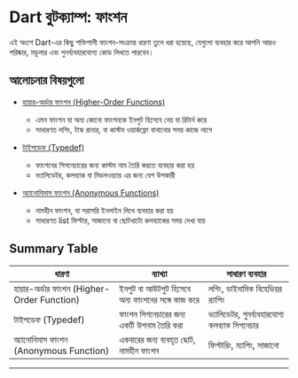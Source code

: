 # Dart বুটক্যাম্প: ফাংশন

এই অংশে Dart-এর কিছু শক্তিশালী ফাংশন-সংক্রান্ত ধারণা তুলে ধরা হয়েছে, যেগুলো ব্যবহার করে আপনি আরও পরিষ্কার, মডুলার এবং পুনর্ব্যবহারযোগ্য কোড লিখতে পারবেন।

## আলোচনার বিষয়গুলো

* [হায়ার-অর্ডার ফাংশন (Higher-Order Functions)](topics/igher_order_functions.bd.md)

  * এমন ফাংশন যা অন্য কোনো ফাংশনকে ইনপুট হিসেবে নেয় বা রিটার্ন করে
  * সাধারণত লগিং, টাস্ক রানার, বা কাস্টম ওয়ার্কফ্লো বানানোর সময় কাজে লাগে

* [টাইপডেফ (Typedef)](topics/typedef.bd.md)

  * ফাংশনের সিগনেচারের জন্য কাস্টম নাম তৈরি করতে ব্যবহার করা হয়
  * ভ্যালিডেটর, কলব্যাক বা মিডলওয়্যার এর জন্য বেশ উপকারী

* [অ্যানোনিমাস ফাংশন (Anonymous Functions)](topics/anonymous_function.bd.md)

  * নামহীন ফাংশন, যা সরাসরি ইনলাইন লিখে ব্যবহার করা হয়
  * সাধারণত list ফিল্টার, সাজানো বা ছোটখাটো কলব্যাকের সময় দেখা যায়

## Summary Table

| ধারণা               | ব্যাখ্যা	                                | সাধারণ ব্যবহার                    |
| --------------------- | ------------------------------------------ | ---------------------------------------- |
| হায়ার-অর্ডার ফাংশন (Higher-Order Function) | ইনপুট বা আউটপুট হিসেবে অন্য ফাংশনের সঙ্গে কাজ করে | লগিং, ডাইনামিক বিহেভিয়র র‍্যাপিং       |
| টাইপডেফ (Typedef)               | ফাংশন সিগনেচারের জন্য একটি উপনাম তৈরি করা             | ভ্যালিডেটর, পুনর্ব্যবহারযোগ্য কলব্যাক সিগনেচার |
| অ্যানোনিমাস ফাংশন (Anonymous Function)    | একবারের জন্য ব্যবহৃত ছোট, নামহীন ফাংশন    | ফিল্টারিং, ম্যাপিং, সাজানো             |

---

